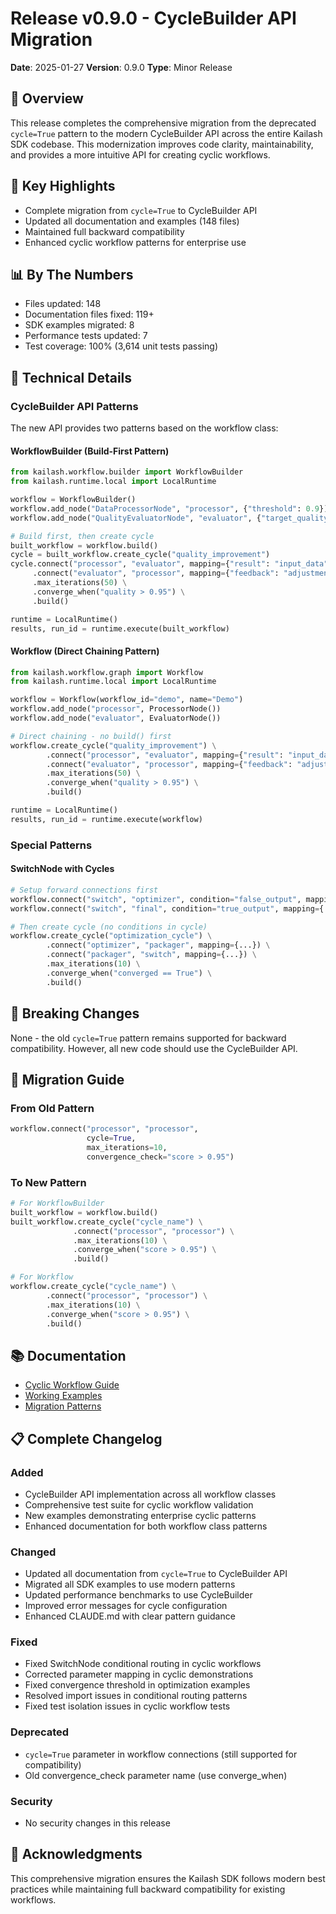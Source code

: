 # Release v0.9.0 - CycleBuilder API Migration

**Date**: 2025-01-27
**Version**: 0.9.0
**Type**: Minor Release

## 🎉 Overview
This release completes the comprehensive migration from the deprecated `cycle=True` pattern to the modern CycleBuilder API across the entire Kailash SDK codebase. This modernization improves code clarity, maintainability, and provides a more intuitive API for creating cyclic workflows.

## 🚀 Key Highlights
- Complete migration from `cycle=True` to CycleBuilder API
- Updated all documentation and examples (148 files)
- Maintained full backward compatibility
- Enhanced cyclic workflow patterns for enterprise use

## 📊 By The Numbers
- Files updated: 148
- Documentation files fixed: 119+
- SDK examples migrated: 8
- Performance tests updated: 7
- Test coverage: 100% (3,614 unit tests passing)

## 🔧 Technical Details

### CycleBuilder API Patterns

The new API provides two patterns based on the workflow class:

#### WorkflowBuilder (Build-First Pattern)
```python
from kailash.workflow.builder import WorkflowBuilder
from kailash.runtime.local import LocalRuntime

workflow = WorkflowBuilder()
workflow.add_node("DataProcessorNode", "processor", {"threshold": 0.9})
workflow.add_node("QualityEvaluatorNode", "evaluator", {"target_quality": 0.95})

# Build first, then create cycle
built_workflow = workflow.build()
cycle = built_workflow.create_cycle("quality_improvement")
cycle.connect("processor", "evaluator", mapping={"result": "input_data"}) \
     .connect("evaluator", "processor", mapping={"feedback": "adjustment"}) \
     .max_iterations(50) \
     .converge_when("quality > 0.95") \
     .build()

runtime = LocalRuntime()
results, run_id = runtime.execute(built_workflow)
```

#### Workflow (Direct Chaining Pattern)
```python
from kailash.workflow.graph import Workflow
from kailash.runtime.local import LocalRuntime

workflow = Workflow(workflow_id="demo", name="Demo")
workflow.add_node("processor", ProcessorNode())
workflow.add_node("evaluator", EvaluatorNode())

# Direct chaining - no build() first
workflow.create_cycle("quality_improvement") \
        .connect("processor", "evaluator", mapping={"result": "input_data"}) \
        .connect("evaluator", "processor", mapping={"feedback": "adjustment"}) \
        .max_iterations(50) \
        .converge_when("quality > 0.95") \
        .build()

runtime = LocalRuntime()
results, run_id = runtime.execute(workflow)
```

### Special Patterns

#### SwitchNode with Cycles
```python
# Setup forward connections first
workflow.connect("switch", "optimizer", condition="false_output", mapping={...})
workflow.connect("switch", "final", condition="true_output", mapping={...})

# Then create cycle (no conditions in cycle)
workflow.create_cycle("optimization_cycle") \
        .connect("optimizer", "packager", mapping={...}) \
        .connect("packager", "switch", mapping={...}) \
        .max_iterations(10) \
        .converge_when("converged == True") \
        .build()
```

## 🔴 Breaking Changes
None - the old `cycle=True` pattern remains supported for backward compatibility. However, all new code should use the CycleBuilder API.

## 🔄 Migration Guide

### From Old Pattern
```python
workflow.connect("processor", "processor",
                 cycle=True,
                 max_iterations=10,
                 convergence_check="score > 0.95")
```

### To New Pattern
```python
# For WorkflowBuilder
built_workflow = workflow.build()
built_workflow.create_cycle("cycle_name") \
              .connect("processor", "processor") \
              .max_iterations(10) \
              .converge_when("score > 0.95") \
              .build()

# For Workflow
workflow.create_cycle("cycle_name") \
        .connect("processor", "processor") \
        .max_iterations(10) \
        .converge_when("score > 0.95") \
        .build()
```

## 📚 Documentation
- [Cyclic Workflow Guide](sdk-users/3-development/31-cyclic-workflows-guide.md)
- [Working Examples](sdk-users/2-core-concepts/workflows/by-pattern/cyclic/)
- [Migration Patterns](sdk-users/CLAUDE.md#cyclic-workflows---two-class-patterns)

## 📋 Complete Changelog

### Added
- CycleBuilder API implementation across all workflow classes
- Comprehensive test suite for cyclic workflow validation
- New examples demonstrating enterprise cyclic patterns
- Enhanced documentation for both workflow class patterns

### Changed
- Updated all documentation from `cycle=True` to CycleBuilder API
- Migrated all SDK examples to use modern patterns
- Updated performance benchmarks to use CycleBuilder
- Improved error messages for cycle configuration
- Enhanced CLAUDE.md with clear pattern guidance

### Fixed
- Fixed SwitchNode conditional routing in cyclic workflows
- Corrected parameter mapping in cyclic demonstrations
- Fixed convergence threshold in optimization examples
- Resolved import issues in conditional routing patterns
- Fixed test isolation issues in cyclic workflow tests

### Deprecated
- `cycle=True` parameter in workflow connections (still supported for compatibility)
- Old convergence_check parameter name (use converge_when)

### Security
- No security changes in this release

## 🙏 Acknowledgments
This comprehensive migration ensures the Kailash SDK follows modern best practices while maintaining full backward compatibility for existing workflows.
